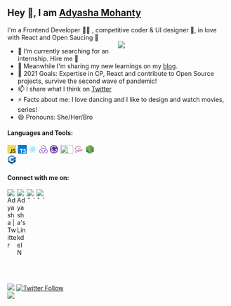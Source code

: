 ## Hey 👋, I am [Adyasha Mohanty](https://adyablogs.tech/)
I'm a Frontend Developer 👩‍💻 , competitive coder & UI designer 💜, in love with React and Open Saucing 🍕
<br>
<img align="right" width="50%" src="https://user-images.githubusercontent.com/54095539/103103952-894d4980-464a-11eb-8670-5b026829077b.png">

- 🔭 I’m currently searching for an internship. Hire me 👀
- 🌱 Meanwhile I'm sharing my new learnings on my [blog](https://adyablogs.tech//).
- 🥅 2021 Goals: Expertise in CP, React and contribute to Open Source projects, survive the second wave of pandemic!
- 📫 I share what I think on [Twitter](https://twitter.com/Adyasha8105)
- ⚡ Facts about me: I love dancing and I like to design and watch movies, series!
- 😄 Pronouns: She/Her/Bro

#### Languages and Tools:

<code><img height="20" src="https://raw.githubusercontent.com/github/explore/80688e429a7d4ef2fca1e82350fe8e3517d3494d/topics/javascript/javascript.png"></code>
<code><img height="20" src="https://raw.githubusercontent.com/github/explore/80688e429a7d4ef2fca1e82350fe8e3517d3494d/topics/typescript/typescript.png"></code>
<code><img height="20" src="https://raw.githubusercontent.com/github/explore/80688e429a7d4ef2fca1e82350fe8e3517d3494d/topics/react/react.png"></code>
<code><img height="20" src="https://raw.githubusercontent.com/github/explore/80688e429a7d4ef2fca1e82350fe8e3517d3494d/topics/redux/redux.png"></code>
<code><img height="20" src="https://raw.githubusercontent.com/github/explore/e94815998e4e0713912fed477a1f346ec04c3da2/topics/gatsby/gatsby.png"></code>
<code><img height="20" width="30" src="https://github.com/jalbertsr/logo-badge-images/blob/master/img/rsz_nextjs.png?raw=true"></code>
<code><img height="20" src="https://raw.githubusercontent.com/github/explore/80688e429a7d4ef2fca1e82350fe8e3517d3494d/topics/sass/sass.png"></code>
<code><img height="20" src="https://raw.githubusercontent.com/github/explore/80688e429a7d4ef2fca1e82350fe8e3517d3494d/topics/nodejs/nodejs.png"></code>   
<code><img height="20" src="https://raw.githubusercontent.com/github/explore/80688e429a7d4ef2fca1e82350fe8e3517d3494d/topics/cpp/cpp.png"></code>

#### Connect with me on:

<table>
    <div align="center m-5" >
        <a href="https://twitter.com/Adyasha8105">
        <img align="left" alt="Adyasha | Twitter" width="22px" src="https://cdn.jsdelivr.net/npm/simple-icons@v3/icons/twitter.svg" />
        </a>
        <a href="https://www.linkedin.com/in/adyasha-mohanty-7a6254191/">
        <img align="left" alt="Adyasha's LinkdeIN" width="22px" src="https://cdn.jsdelivr.net/npm/simple-icons@v3/icons/linkedin.svg" />
        </a>
        <a href="https://dev.to/adyasha8105">
        <img align="left" alt="Adyasha"s medium" width="22px" height="22px" src="https://d2fltix0v2e0sb.cloudfront.net/dev-badge.svg" />
        </a>
        <a href="https://www.behance.net/adyasha8105">
        <img align="left" alt="Adyasha"s medium" width="22px" height="22px" src="https://cdn.jsdelivr.net/npm/simple-icons@v3/icons/behance.svg" />
        </a>
      </div>                                                                                                                 
</table>
<br>
<br>
                                                                                                                          
![](https://komarev.com/ghpvc/?username=Adyasha8105&color=79FFE1)                                                                                                                 <a href="https://twitter.com/intent/follow?screen_name=Adyasha8105"><img alt="Twitter Follow" src="https://img.shields.io/twitter/follow/Adyasha8105?style=social" /></a>   
[<img src ="https://img.shields.io/badge/Email-Here-%23E4405F.svg?&style=for-the-badge&logo=&logoColor=#6C63FF">](mailto:adyashamohanty8105@gmail.com)

